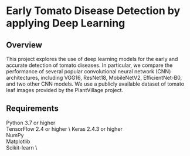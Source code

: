 # Early Tomato Disease Detection by applying Deep Learning

## Overview
This project explores the use of deep learning models for the early and accurate detection of tomato diseases. In particular, we compare the performance of several popular convolutional neural network (CNN) architectures, including VGG16, ResNet18, MobileNetV2, EfficientNet-B0, and two other CNN models. We use a publicly available dataset of tomato leaf images provided by the PlantVillage project.

## Requirements
Python 3.7 or higher \
TensorFlow 2.4 or higher \ 
Keras 2.4.3 or higher \
NumPy \
Matplotlib \
Scikit-learn \
